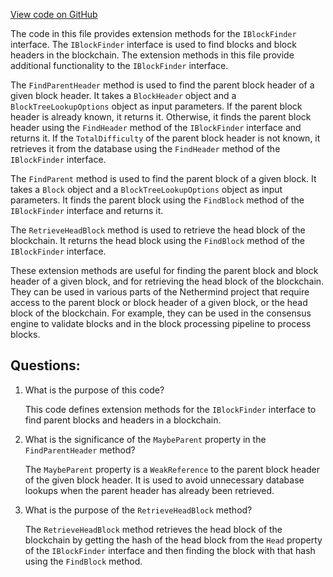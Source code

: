 [View code on GitHub](https://github.com/nethermindeth/nethermind/Nethermind.Blockchain/Find/IBlockFinderExtensions.cs)

The code in this file provides extension methods for the `IBlockFinder` interface. The `IBlockFinder` interface is used to find blocks and block headers in the blockchain. The extension methods in this file provide additional functionality to the `IBlockFinder` interface.

The `FindParentHeader` method is used to find the parent block header of a given block header. It takes a `BlockHeader` object and a `BlockTreeLookupOptions` object as input parameters. If the parent block header is already known, it returns it. Otherwise, it finds the parent block header using the `FindHeader` method of the `IBlockFinder` interface and returns it. If the `TotalDifficulty` of the parent block header is not known, it retrieves it from the database using the `FindHeader` method of the `IBlockFinder` interface.

The `FindParent` method is used to find the parent block of a given block. It takes a `Block` object and a `BlockTreeLookupOptions` object as input parameters. It finds the parent block using the `FindBlock` method of the `IBlockFinder` interface and returns it.

The `RetrieveHeadBlock` method is used to retrieve the head block of the blockchain. It returns the head block using the `FindBlock` method of the `IBlockFinder` interface.

These extension methods are useful for finding the parent block and block header of a given block, and for retrieving the head block of the blockchain. They can be used in various parts of the Nethermind project that require access to the parent block or block header of a given block, or the head block of the blockchain. For example, they can be used in the consensus engine to validate blocks and in the block processing pipeline to process blocks.
## Questions: 
 1. What is the purpose of this code?
    
    This code defines extension methods for the `IBlockFinder` interface to find parent blocks and headers in a blockchain.

2. What is the significance of the `MaybeParent` property in the `FindParentHeader` method?
    
    The `MaybeParent` property is a `WeakReference` to the parent block header of the given block header. It is used to avoid unnecessary database lookups when the parent header has already been retrieved.

3. What is the purpose of the `RetrieveHeadBlock` method?
    
    The `RetrieveHeadBlock` method retrieves the head block of the blockchain by getting the hash of the head block from the `Head` property of the `IBlockFinder` interface and then finding the block with that hash using the `FindBlock` method.